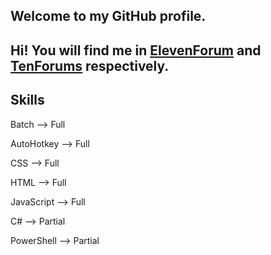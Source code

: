 ## Welcome to my GitHub profile.

## Hi! You will find me in [ElevenForum](https://www.elevenforum.com/members/22) and [TenForums](https://www.tenforums.com/members/jbcarreon123.html) respectively.

## Skills
Batch --> Full

AutoHotkey --> Full

CSS --> Full

HTML --> Full

JavaScript --> Full

C# --> Partial

PowerShell --> Partial
